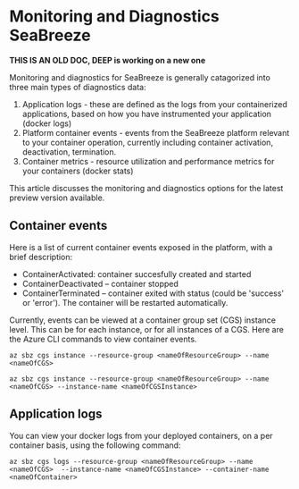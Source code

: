 # Monitoring and Diagnostics SeaBreeze 

**THIS IS AN OLD DOC, DEEP is working on a new one**


Monitoring and diagnostics for SeaBreeze is generally catagorized into three main types of diagnostics data:

1. Application logs - these are defined as the logs from your containerized applications, based on how you have instrumented your application (docker logs)
2. Platform container events - events from the SeaBreeze platform relevant to your container operation, currently including container activation, deactivation, termination.
3. Container metrics - resource utilization and performance metrics for your containers (docker stats)

This article discusses the monitoring and diagnostics options for the latest preview version available.

## Container events

Here is a list of current container events exposed in the platform, with a brief description: 

* ContainerActivated: container succesfully created and started
* ContainerDeactivated – container stopped
* ContainerTerminated – container exited with status (could be 'success' or 'error'). The container will be restarted automatically. 

Currently, events can be viewed at a container group set (CGS) instance level. This can be for each instance, or for all instances of a CGS. Here are the Azure CLI commands to view container events. 

```cli
az sbz cgs instance --resource-group <nameOfResourceGroup> --name <nameOfCGS>
```

```cli
az sbz cgs instance --resource-group <nameOfResourceGroup> --name <nameOfCGS> --instance-name <nameOfCGSInstance>
```

## Application logs

You can view your docker logs from your deployed containers, on a per container basis, using the following command:

```cli
az sbz cgs logs --resource-group <nameOfResourceGroup> --name <nameOfCGS>  --instance-name <nameOfCGSInstance> --container-name <nameOfContainer>
```
